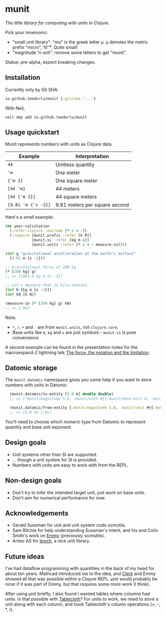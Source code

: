 # munit

*The little library for computing with units in Clojure.*

Pick your mnemonic:

- "small unit library": "mu" is the greek letter μ. μ denotes the metric prefix "micro", 10⁻⁶. Quite small!
- "magnitude 'n unit": remove some letters to get "munit".

Status: pre-alpha, expect breaking changes.

## Installation

Currently only by Git SHA.

```clojure
io.github.teodorlu/munit {:git/sha "..."}
```

With Neil,

    neil dep add io.github.teodorlu/munit

## Usage quickstart

Munit represents numbers with units as Clojure data.

| Example             | Interpretation                |
|---------------------|-------------------------------|
| `44`                | Unitless quantity             |
| `'m`                | One meter                     |
| `{'m 2}`            | One square meter              |
| `[44 'm]`           | 44 meters                     |
| `[44 {'m 2}]`       | 44 square meters              |
| `[9.81 'm {'s -2}]` | 9.81 meters per square second |

Here's a small example:

```clojure
(ns your-calculation
  (:refer-clojure :exclude [* / + -])
  (:require [munit.prefix :refer [k M]]
            [munit.si :refer [kg m s]]
            [munit.units :refer [* / + - measure-in]]))

(def g "gravitational accelleration at the earth's surface"
  [9.81 m {s -2}])

;; Gravitational force of 200 kg
(* [200 kg] g)
;; => [1962.0 kg m {s -2}]

;; Let's measure that in kilo-newtons.
(def N [kg m {s -2}])
(def kN [k N])

(measure-in (* [200 kg] g) kN)
;; => 1.962
```

Note:

- `*`, `/`, `+` and `-` are from `munit.units`, not `clojure.core`.
- Base units like `m`, `kg` and `s` are just symbols - `munit.si` is pure
  convenience

A second example can be found in the presentation notes for the macroexpand-2
lightning talk [The force, the notation and the limitation].

[The force, the notation and the limitation]: https://play.teod.eu/the-force-the-notation-and-the-limitation/

## Datomic storage

The `munit.datomic` namespace gives you some help if you want to store numbers
with units in Datomic.

```clojure
  (munit.datomic/to-entity [5.0 m] double double)
  ;; => {:munit/magnitude 5.0, :munit/unit #{{:munit/base-unit m, :munit/exponent 1.0}}}

  (munit.datomic/from-entity {:munit/magnitude 5.0, :munit/unit #{{:munit/base-unit m, :munit/exponent 1.0}}})
  ;; => [5.0 {m 1.0}]
```

You'll need to choose which numeric type from Datomic to represent quantity and
base unit exponent.

## Design goals

- Unit systems other than SI are supported.
- ... though a unit system for SI is provided.
- Numbers with units are easy to work with from the REPL.

## Non-design goals

- Don't try to infer the intended target unit, just work on base units.
- Don't aim for numerical performance for now.

## Acknowledgements

- Gerald Sussman for unit and unit system code scmutils.
- Sam Ritchie for help understanding Sussman's intent, and his and Colin Smith's work on [Emmy] (previously sicmutils).
- Anteo AS for [broch], a nice unit library.

[scmutils]: https://groups.csail.mit.edu/mac/users/gjs/6946/refman.txt
[Emmy]: https://github.com/mentat-collective/emmy
[broch]: https://github.com/anteoas/broch

## Future ideas

I've had dataflow programming with quantities in the back of my head for about ten years.
Mathcad introduced me to the idea, and [Clerk] and Emmy showed all that was possible within a Clojure REPL.
μnit would probably be nicer if it was part of Emmy, but that requires some more work (I think).

[Clerk]: https://github.com/nextjournal/clerk

After using μnit briefly, I also found I wanted tables where columns had units.
Is that possible with [Tablecloth]?
For units to work, we need to store a unit along with each column, and hook Tablecloth's column operations (+, -, *, /).

[Tablecloth]: https://github.com/scicloj/tablecloth
